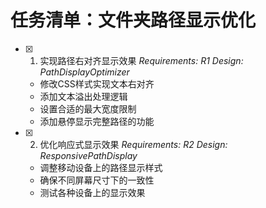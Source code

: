 # 任务清单：文件夹路径显示优化

- [x] 1. 实现路径右对齐显示效果 _Requirements: R1_ _Design: PathDisplayOptimizer_
  - 修改CSS样式实现文本右对齐
  - 添加文本溢出处理逻辑
  - 设置合适的最大宽度限制
  - 添加悬停显示完整路径的功能

- [x] 2. 优化响应式显示效果 _Requirements: R2_ _Design: ResponsivePathDisplay_
  - 调整移动设备上的路径显示样式
  - 确保不同屏幕尺寸下的一致性
  - 测试各种设备上的显示效果